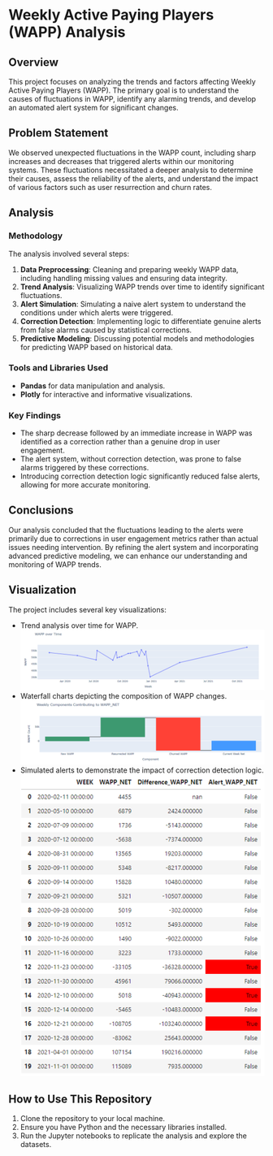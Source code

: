 # Weekly Active Paying Players (WAPP) Analysis

## Overview
This project focuses on analyzing the trends and factors affecting Weekly Active Paying Players (WAPP). The primary goal is to understand the causes of fluctuations in WAPP, identify any alarming trends, and develop an automated alert system for significant changes.

## Problem Statement
We observed unexpected fluctuations in the WAPP count, including sharp increases and decreases that triggered alerts within our monitoring systems. These fluctuations necessitated a deeper analysis to determine their causes, assess the reliability of the alerts, and understand the impact of various factors such as user resurrection and churn rates.

## Analysis

### Methodology
The analysis involved several steps:
1. **Data Preprocessing**: Cleaning and preparing weekly WAPP data, including handling missing values and ensuring data integrity.
2. **Trend Analysis**: Visualizing WAPP trends over time to identify significant fluctuations.
3. **Alert Simulation**: Simulating a naive alert system to understand the conditions under which alerts were triggered.
4. **Correction Detection**: Implementing logic to differentiate genuine alerts from false alarms caused by statistical corrections.
5. **Predictive Modeling**: Discussing potential models and methodologies for predicting WAPP based on historical data.

### Tools and Libraries Used
- **Pandas** for data manipulation and analysis.
- **Plotly** for interactive and informative visualizations.

### Key Findings
- The sharp decrease followed by an immediate increase in WAPP was identified as a correction rather than a genuine drop in user engagement.
- The alert system, without correction detection, was prone to false alarms triggered by these corrections.
- Introducing correction detection logic significantly reduced false alerts, allowing for more accurate monitoring.

## Conclusions
Our analysis concluded that the fluctuations leading to the alerts were primarily due to corrections in user engagement metrics rather than actual issues needing intervention. By refining the alert system and incorporating advanced predictive modeling, we can enhance our understanding and monitoring of WAPP trends.

## Visualization
The project includes several key visualizations:
- Trend analysis over time for WAPP.
![Trend analysis over time for WAP](images/wapp_over_time.png)
- Waterfall charts depicting the composition of WAPP changes.
![Waterfall charts](images/waterfall.png)
- Simulated alerts to demonstrate the impact of correction detection logic.
![Simulated alerts](images/alert.png)

## How to Use This Repository
1. Clone the repository to your local machine.
2. Ensure you have Python and the necessary libraries installed.
3. Run the Jupyter notebooks to replicate the analysis and explore the datasets.
